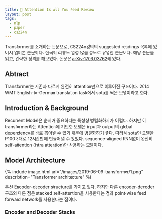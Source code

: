 ```yaml
---
title: 📃 Attention Is All You Need Review
layout: post
tags:
  - nlp
  - paper
  - cs224n
---
```


Transformer를 소개하는 논문으로, CS224n강의의 suggested readings 목록에 있어서 읽어본 논문이다. 한국어 리뷰도 엄청 많을 정도로 유명한 논문이다. 해당 논문을 읽고, 간략한 정리를 해보았다. 논문은 [arXiv:1706.03762](https://arxiv.org/abs/1706.03762)에 있다.

## Abtract

Transformer는 기존과 다르게 완전히 attention만으로 이루어진 구조이다. 2014 WMT English-to-German translation task에서 sota를 찍은 모델이라고 한다.

## Introduction & Background

Recurrent Model은 순서가 중요하다는 특성상 병렬화하기가 어렵다. 하지만 이 transformer라는 Attention에 기반한 모델은 input과 output의 global dependency를 바로 뽑아낼 수 있기 때문에 병렬화하기 좋다. 따라서 sota인 모델을 P100 8대로 12시간만에 만들어낼 수 있었다. sequence-aligned RNN없이 완전히 self-attention (intra attention)만 사용하는 모델이다.

## Model Architecture

{% include image.html url="/images/2019-06-09-transformer/1.png" description="Transformer architecture" %}

우선 Encoder-decoder structure를 가지고 있다. 하지만 다른 encoder-decoder 구조와 다른 점은 stacked self-attention을 사용한다는 점과 point-wise feed forward network를 사용한다는 점이다.

### Encoder and Decoder Stacks
